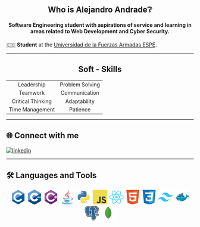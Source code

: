<h2 align="center">Who is Alejandro Andrade❔</h2>
<h4 align="center">
Software Engineering student with aspirations of service and learning in areas related to Web Development and Cyber Security.
</h4>

<!-- <p align="left">
  <img src="https://komarev.com/ghpvc/?username=mrbowis&label=Profile%20views&color=0e75b6&style=flat" alt="mrbowis" />
</p> -->

🇪🇨 **Student** at the [Universidad de la Fuerzas Armadas ESPE](https://www.espe.edu.ec/).

---

<h2 align="center">Soft - Skills</h2>
<table align="center">
    <tr>
        <td align="center">Leadership</td>
        <td align="center">Problem Solving</td>
    </tr>
    <tr>
        <td align="center">Teamwork</td>
        <td align="center">Communication</td>
    </tr>
    <tr>
        <td align="center">Critical Thinking</td>
        <td align="center">Adaptability</td>
    </tr>
    <tr>
        <td align="center">Time Management</td>
        <td align="center">Patience</td>
    </tr>
</table>

---

## 🌐 Connect with me

<a href="https://www.linkedin.com/in/alejandro-andrade-encalada-731b45257/" target="blank">
  <img align="center" src="https://raw.githubusercontent.com/rahuldkjain/github-profile-readme-generator/master/src/images/icons/Social/linked-in-alt.svg" alt="linkedin" height="30" width="40" />
</a>

---

## 🛠️ Languages and Tools

<p align="center">
    <img src="https://raw.githubusercontent.com/devicons/devicon/master/icons/c/c-original.svg" alt="c" width="40" height="40" />
    <img src="https://raw.githubusercontent.com/devicons/devicon/master/icons/cplusplus/cplusplus-original.svg" alt="cplusplus" width="40" height="40" />
    <img src="https://raw.githubusercontent.com/devicons/devicon/master/icons/csharp/csharp-original.svg" alt="csharp" width="40" height="40" />
    <img src="https://raw.githubusercontent.com/devicons/devicon/master/icons/java/java-original.svg" alt="java" width="40" height="40" />
    <img src="https://raw.githubusercontent.com/devicons/devicon/master/icons/python/python-original.svg" alt="python" width="40" height="40" />
    <img src="https://raw.githubusercontent.com/devicons/devicon/master/icons/javascript/javascript-original.svg" alt="javascript" width="40" height="40" />
    <img src="https://raw.githubusercontent.com/devicons/devicon/master/icons/react/react-original.svg" alt="react" width="40" height="40" />
    <img src="https://raw.githubusercontent.com/devicons/devicon/refs/heads/master/icons/html5/html5-original.svg" alt="html5" width=40 height="40" />
    <img src="https://raw.githubusercontent.com/devicons/devicon/refs/heads/master/icons/css3/css3-original.svg" alt="css3" width=40 height="40" />
    <img src="https://raw.githubusercontent.com/devicons/devicon/refs/heads/master/icons/tailwindcss/tailwindcss-original.svg" alt="tailwindcss" width=40 height="40" />
    <img src="https://raw.githubusercontent.com/devicons/devicon/refs/heads/master/icons/docker/docker-original.svg" alt="mongodb" width=40 height="40" />
    <img src="https://raw.githubusercontent.com/devicons/devicon/refs/heads/master/icons/postgresql/postgresql-original.svg" alt="postgresql" width=40 height="40" />
    <img src="https://raw.githubusercontent.com/devicons/devicon/refs/heads/master/icons/mongodb/mongodb-original.svg" alt="mongodb" width=40 height="40" />
</p>
